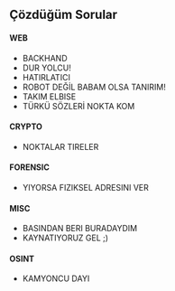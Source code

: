 ## Çözdüğüm Sorular
#### WEB
- BACKHAND
- DUR YOLCU!
- HATIRLATICI
- ROBOT DEĞİL BABAM OLSA TANIRIM!
- TAKIM ELBISE
- TÜRKÜ SÖZLERİ NOKTA KOM
#### CRYPTO
- NOKTALAR TIRELER
#### FORENSIC
- YIYORSA FIZIKSEL ADRESINI VER
#### MISC
- BASINDAN BERI BURADAYDIM
- KAYNATIYORUZ GEL ;)
#### OSINT
- KAMYONCU DAYI
